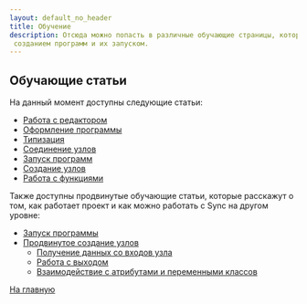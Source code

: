 ```yaml
---
layout: default_no_header
title: Обучение
description: Отсюда можно попасть в различные обучающие страницы, которые помогут в начале с работой с
 созданием программ и их запуском.
---
```

## Обучающие статьи

На данный момент доступны следующие статьи:

- [Работа с редактором][editor_tutorial]
- [Оформление программы][style_tutorial]
- [Типизация][types_tutorial]
- [Соединение узлов][connecting_tutorial]
- [Запуск программ][execution_tutorial]
- [Создание узлов][creating_tutorial]
- [Работа с функциями][functions_tutorial]

Также доступны продвинутые обучающие статьи, которые расскажут о том, как работает проект и как можно
работать с Sync на другом уровне:

- [Запуск программы][advanced_running_tutorial]
- [Продвинутое создание узлов][advanced_creating_tutorial]
    - [Получение данных со входов узла][act_taking_input]
    - [Работа с выходом][act_working_with_output]
    - [Взаимодействие с атрибутами и переменными классов][act_working_with_attr]

[На главную][index]

[editor_tutorial]: {{site.baseurl}}/tutorials/editor#content
[style_tutorial]: {{site.baseurl}}/tutorials/style#content
[types_tutorial]: {{site.baseurl}}/tutorials/types#content
[connecting_tutorial]: {{site.baseurl}}/tutorials/connecting#content
[execution_tutorial]: {{site.baseurl}}/tutorials/execution#content
[creating_tutorial]: {{site.baseurl}}/tutorials/creating#content
[functions_tutorial]: {{site.baseurl}}/tutorials/functions#content
[advanced_running_tutorial]: {{site.baseurl}}/tutorials/advanced-running#content
[advanced_creating_tutorial]: {{site.baseurl}}/tutorials/advanced-creating#content
[act_taking_input]: {{site.baseurl}}/tutorials/advanced-creating#working-with-input
[act_working_with_output]: {{site.baseurl}}/tutorials/advanced-creating#working-with-output
[act_working_with_attr]: {{site.baseurl}}/tutorials/advanced-creating#working-with-attr

[index]: {{site.baseurl}}/index
[tutorials]: {{site.baseurl}}/tutorials#content
[drawio]: https://app.diagrams.net/?splash=0&libs=0&clibs=Uhttps://raw.githubusercontent.com/octo-gone/sync-execution/master/resources/base.drawio;Uhttps://raw.githubusercontent.com/octo-gone/sync-execution/master/resources/structure.drawio
[replit]: https://repl.it/github/octo-gone/sync-execution